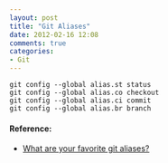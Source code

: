 ```yaml
---
layout: post
title: "Git Aliases"
date: 2012-02-16 12:08
comments: true
categories: 
- Git
---
```


    git config --global alias.st status
    git config --global alias.co checkout
    git config --global alias.ci commit
    git config --global alias.br branch


#### Reference:

- [What are your favorite git aliases?][]

[What are your favorite git aliases?]: http://superuser.com/questions/169695/what-are-your-favorite-git-aliases
